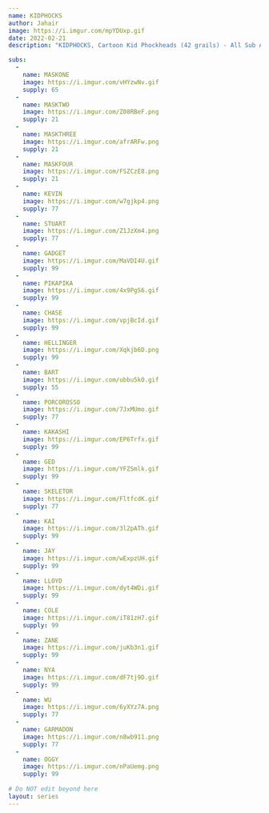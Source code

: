 ```yaml
---
name: KIDPHOCKS
author: Jahair
image: https://i.imgur.com/mpYDUxp.gif
date: 2022-02-21
description: "KIDPHOCKS, Cartoon Kid Phockheads (42 grails) - All Sub Assets will be sent out once the supply of the grail cards are fully distributed or the remaining cards burned. Exception : MASKTWO, MASKTHREE, MASKFOUR have only 21 of supply, they will be sent out to the first 21 grails sold."

subs: 
  -
    name: MASKONE
    image: https://i.imgur.com/vHYzwNv.gif
    supply: 65
  -
    name: MASKTWO
    image: https://i.imgur.com/Z08RBeF.png
    supply: 21
  -
    name: MASKTHREE
    image: https://i.imgur.com/afrARFw.png
    supply: 21
  -
    name: MASKFOUR
    image: https://i.imgur.com/FSZCzE8.png
    supply: 21
  -
    name: KEVIN
    image: https://i.imgur.com/w7gjkp4.png
    supply: 77
  -  
    name: STUART
    image: https://i.imgur.com/Z1JzXm4.png
    supply: 77
  -
    name: GADGET
    image: https://i.imgur.com/MaVDI4U.gif
    supply: 99
  -
    name: PIKAPIKA
    image: https://i.imgur.com/4x9PgS6.gif
    supply: 99
  - 
    name: CHASE
    image: https://i.imgur.com/vpjBcId.gif
    supply: 99
  - 
    name: HELLINGER
    image: https://i.imgur.com/Xqkjb6D.png
    supply: 99
  - 
    name: BART
    image: https://i.imgur.com/ubbu5kO.gif
    supply: 55
  - 
    name: PORCOROSSO
    image: https://i.imgur.com/7JxMUmo.gif
    supply: 77
  - 
    name: KAKASHI
    image: https://i.imgur.com/EP6Trfx.gif
    supply: 99
  - 
    name: GED
    image: https://i.imgur.com/YFZSmlk.gif
    supply: 99
  -
    name: SKELETOR
    image: https://i.imgur.com/FltfcdK.gif
    supply: 77
  -
    name: KAI
    image: https://i.imgur.com/3l2pATh.gif
    supply: 99
  -
    name: JAY
    image: https://i.imgur.com/wExpzUH.gif
    supply: 99
  -
    name: LLOYD
    image: https://i.imgur.com/dyt4WDi.gif
    supply: 99
  -
    name: COLE
    image: https://i.imgur.com/iT81zH7.gif
    supply: 99
  -
    name: ZANE
    image: https://i.imgur.com/juKb3n1.gif
    supply: 99
  -
    name: NYA
    image: https://i.imgur.com/dF7tj9D.gif
    supply: 99
  -
    name: WU
    image: https://i.imgur.com/6yXYz7A.png
    supply: 77
  -
    name: GARMADON
    image: https://i.imgur.com/n8wb911.png
    supply: 77
  -
    name: OGGY
    image: https://i.imgur.com/nPaUemg.png
    supply: 99
    
# Do NOT edit beyond here
layout: series
---
```

